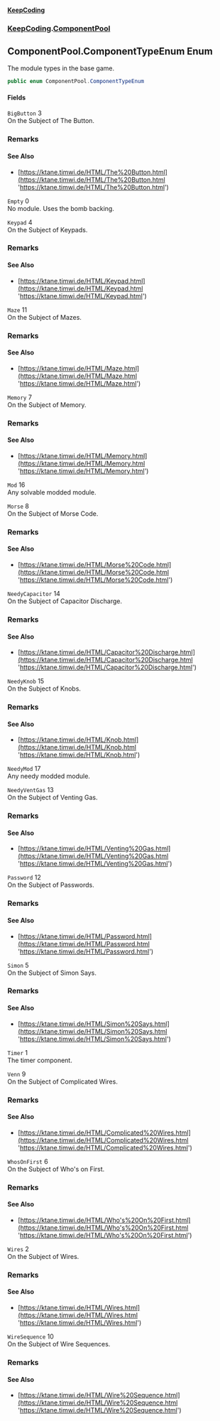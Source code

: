 #### [KeepCoding](index.md 'index')
### [KeepCoding](KeepCoding.md 'KeepCoding').[ComponentPool](ComponentPool.md 'KeepCoding.ComponentPool')
## ComponentPool.ComponentTypeEnum Enum
The module types in the base game.  
```csharp
public enum ComponentPool.ComponentTypeEnum

```
#### Fields
<a name='KeepCoding_ComponentPool_ComponentTypeEnum_BigButton'></a>
`BigButton` 3  
On the Subject of The Button.  
### Remarks
#### See Also
- [https://ktane.timwi.de/HTML/The%20Button.html](https://ktane.timwi.de/HTML/The%20Button.html 'https://ktane.timwi.de/HTML/The%20Button.html')
  
<a name='KeepCoding_ComponentPool_ComponentTypeEnum_Empty'></a>
`Empty` 0  
No module. Uses the bomb backing.  
  
<a name='KeepCoding_ComponentPool_ComponentTypeEnum_Keypad'></a>
`Keypad` 4  
On the Subject of Keypads.  
### Remarks
#### See Also
- [https://ktane.timwi.de/HTML/Keypad.html](https://ktane.timwi.de/HTML/Keypad.html 'https://ktane.timwi.de/HTML/Keypad.html')
  
<a name='KeepCoding_ComponentPool_ComponentTypeEnum_Maze'></a>
`Maze` 11  
On the Subject of Mazes.  
### Remarks
#### See Also
- [https://ktane.timwi.de/HTML/Maze.html](https://ktane.timwi.de/HTML/Maze.html 'https://ktane.timwi.de/HTML/Maze.html')
  
<a name='KeepCoding_ComponentPool_ComponentTypeEnum_Memory'></a>
`Memory` 7  
On the Subject of Memory.  
### Remarks
#### See Also
- [https://ktane.timwi.de/HTML/Memory.html](https://ktane.timwi.de/HTML/Memory.html 'https://ktane.timwi.de/HTML/Memory.html')
  
<a name='KeepCoding_ComponentPool_ComponentTypeEnum_Mod'></a>
`Mod` 16  
Any solvable modded module.  
  
<a name='KeepCoding_ComponentPool_ComponentTypeEnum_Morse'></a>
`Morse` 8  
On the Subject of Morse Code.  
### Remarks
#### See Also
- [https://ktane.timwi.de/HTML/Morse%20Code.html](https://ktane.timwi.de/HTML/Morse%20Code.html 'https://ktane.timwi.de/HTML/Morse%20Code.html')
  
<a name='KeepCoding_ComponentPool_ComponentTypeEnum_NeedyCapacitor'></a>
`NeedyCapacitor` 14  
On the Subject of Capacitor Discharge.  
### Remarks
#### See Also
- [https://ktane.timwi.de/HTML/Capacitor%20Discharge.html](https://ktane.timwi.de/HTML/Capacitor%20Discharge.html 'https://ktane.timwi.de/HTML/Capacitor%20Discharge.html')
  
<a name='KeepCoding_ComponentPool_ComponentTypeEnum_NeedyKnob'></a>
`NeedyKnob` 15  
On the Subject of Knobs.  
### Remarks
#### See Also
- [https://ktane.timwi.de/HTML/Knob.html](https://ktane.timwi.de/HTML/Knob.html 'https://ktane.timwi.de/HTML/Knob.html')
  
<a name='KeepCoding_ComponentPool_ComponentTypeEnum_NeedyMod'></a>
`NeedyMod` 17  
Any needy modded module.  
  
<a name='KeepCoding_ComponentPool_ComponentTypeEnum_NeedyVentGas'></a>
`NeedyVentGas` 13  
On the Subject of Venting Gas.  
### Remarks
#### See Also
- [https://ktane.timwi.de/HTML/Venting%20Gas.html](https://ktane.timwi.de/HTML/Venting%20Gas.html 'https://ktane.timwi.de/HTML/Venting%20Gas.html')
  
<a name='KeepCoding_ComponentPool_ComponentTypeEnum_Password'></a>
`Password` 12  
On the Subject of Passwords.  
### Remarks
#### See Also
- [https://ktane.timwi.de/HTML/Password.html](https://ktane.timwi.de/HTML/Password.html 'https://ktane.timwi.de/HTML/Password.html')
  
<a name='KeepCoding_ComponentPool_ComponentTypeEnum_Simon'></a>
`Simon` 5  
On the Subject of Simon Says.   
### Remarks
#### See Also
- [https://ktane.timwi.de/HTML/Simon%20Says.html](https://ktane.timwi.de/HTML/Simon%20Says.html 'https://ktane.timwi.de/HTML/Simon%20Says.html')
  
<a name='KeepCoding_ComponentPool_ComponentTypeEnum_Timer'></a>
`Timer` 1  
The timer component.  
  
<a name='KeepCoding_ComponentPool_ComponentTypeEnum_Venn'></a>
`Venn` 9  
On the Subject of Complicated Wires.  
### Remarks
#### See Also
- [https://ktane.timwi.de/HTML/Complicated%20Wires.html](https://ktane.timwi.de/HTML/Complicated%20Wires.html 'https://ktane.timwi.de/HTML/Complicated%20Wires.html')
  
<a name='KeepCoding_ComponentPool_ComponentTypeEnum_WhosOnFirst'></a>
`WhosOnFirst` 6  
On the Subject of Who's on First.  
### Remarks
#### See Also
- [https://ktane.timwi.de/HTML/Who's%20On%20First.html](https://ktane.timwi.de/HTML/Who's%20On%20First.html 'https://ktane.timwi.de/HTML/Who's%20On%20First.html')
  
<a name='KeepCoding_ComponentPool_ComponentTypeEnum_Wires'></a>
`Wires` 2  
On the Subject of Wires.  
### Remarks
#### See Also
- [https://ktane.timwi.de/HTML/Wires.html](https://ktane.timwi.de/HTML/Wires.html 'https://ktane.timwi.de/HTML/Wires.html')
  
<a name='KeepCoding_ComponentPool_ComponentTypeEnum_WireSequence'></a>
`WireSequence` 10  
On the Subject of Wire Sequences.  
### Remarks
#### See Also
- [https://ktane.timwi.de/HTML/Wire%20Sequence.html](https://ktane.timwi.de/HTML/Wire%20Sequence.html 'https://ktane.timwi.de/HTML/Wire%20Sequence.html')
  
